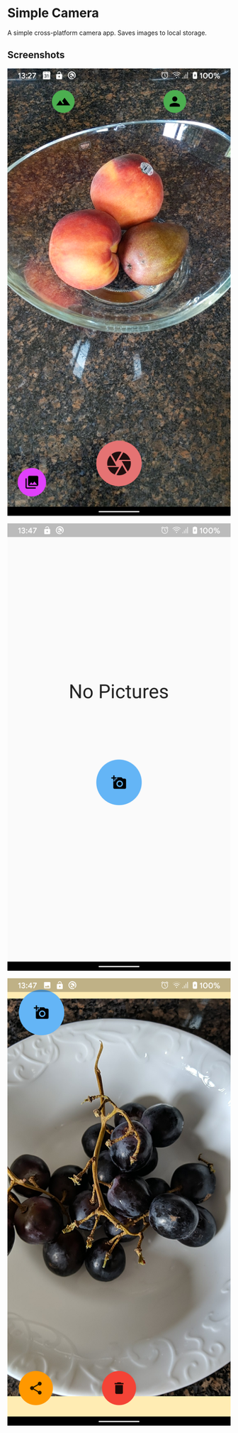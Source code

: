 # Simple Camera

A simple cross-platform camera app. Saves images to local storage.

## Screenshots

![](screenshots/1.png)

![](screenshots/2.png)

![](screenshots/3.png)